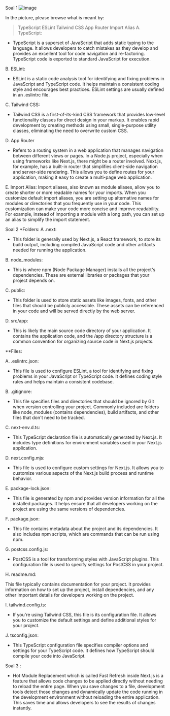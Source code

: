 Soal 1
![image](https://drive.google.com/uc?export=view&id=1cTD85zvoFmRZczQ-xhVTJZC2GktoBTJp)

In the picture, please browse what is meant by:
> TypeScript
> ESLint
> Tailwind CSS
> App Router
> Import Alias
A. TypeScript:
- TypeScript is a superset of JavaScript that adds static typing to the language. It allows developers to catch mistakes as they develop and provides an excellent tool for code navigation and re-factoring. TypeScript code is exported to standard JavaScript for execution.

B. ESLint:
- ESLint is a static code analysis tool for identifying and fixing problems in JavaScript and TypeScript code. It helps maintain a consistent coding style and encourages best practices. ESLint settings are usually defined in an .eslintrc file.

C. Tailwind CSS: 
- Tailwind CSS is a first-of-its-kind CSS framework that provides low-level functionality classes for direct design in your markup. It enables rapid development by creating methods using small, single-purpose utility classes, eliminating the need to overwrite custom CSS.

D. App Router
- Refers to a routing system in a web application that manages navigation between different views or pages. In a Node.js project, especially when using frameworks like Next.js, there might be a router involved. Next.js, for example, has a built-in router that simplifies client-side navigation and server-side rendering. This allows you to define routes for your application, making it easy to create a multi-page web application.

E. Import Alias:
Import aliases, also known as module aliases, allow you to create shorter or more readable names for your imports. When you customize default import aliases, you are setting up alternative names for modules or directories that you frequently use in your code. This customization can make your code more concise and improve readability. For example, instead of importing a module with a long path, you can set up an alias to simplify the import statement.


Soal 2
*Folders:
A .next:

- This folder is generally used by Next.js, a React framework, to store its build output, including compiled JavaScript code and other artifacts needed for running the application.

B. node_modules:

- This is where npm (Node Package Manager) installs all the project's dependencies. These are external libraries or packages that your project depends on.

C. public:

- This folder is used to store static assets like images, fonts, and other files that should be publicly accessible. These assets can be referenced in your code and will be served directly by the web server.

D. src/app:

- This is likely the main source code directory of your application. It contains the application code, and the /app directory structure is a common convention for organizing source code in Next.js projects.

**Files:

A. .eslintrc.json:

- This file is used to configure ESLint, a tool for identifying and fixing problems in your JavaScript or TypeScript code. It defines coding style rules and helps maintain a consistent codebase.

B. .gitignore:

- This file specifies files and directories that should be ignored by Git when version controlling your project. Commonly included are folders like node_modules (contains dependencies), build artifacts, and other files that don't need to be tracked.

C. next-env.d.ts:

- This TypeScript declaration file is automatically generated by Next.js. It includes type definitions for environment variables used in your Next.js application.

D. next.config.mjs:

- This file is used to configure custom settings for Next.js. It allows you to customize various aspects of the Next.js build process and runtime behavior.

E. package-lock.json:

- This file is generated by npm and provides version information for all the installed packages. It helps ensure that all developers working on the project are using the same versions of dependencies.

F. package.json:

- This file contains metadata about the project and its dependencies. It also includes npm scripts, which are commands that can be run using npm.

G. postcss.config.js:

- PostCSS is a tool for transforming styles with JavaScript plugins. This configuration file is used to specify settings for PostCSS in your project.

H. readme.md:

 This file typically contains documentation for your project. It provides information on how to set up the project, install dependencies, and any other important details for developers working on the project.

I. tailwind.config.ts:

- If you're using Tailwind CSS, this file is its configuration file. It allows you to customize the default settings and define additional styles for your project.

J. tsconfig.json:

- This TypeScript configuration file specifies compiler options and settings for your TypeScript code. It defines how TypeScript should compile your code into JavaScript.


Soal 3 : 
- Hot Module Replacement which is called Fast Refresh inside Next.js is a feature that allows code changes to be applied directly without needing to reload the entire page. When you save changes to a file, development tools detect those changes and dynamically update the code running in the development environment without reloading the entire application. This saves time and allows developers to see the results of changes instantly.
